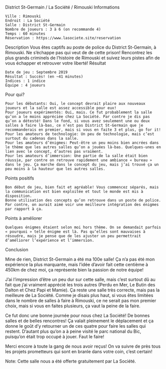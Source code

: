 
District St-Germain / La Société / Rimouski
Informations

    Ville : Rimouski
    Endroit : La Société
    Salle : District St-Germain
    Nombre de joueurs : 3 à 6 (on recommande 4)
    Temps : 60 minutes
    Réservation : https://www.lasociete.site/reservation

 
Description
Vous êtes captifs au poste de police du District St-Germain, à Rimouski. Ne s’échappe pas qui veut de de cette prison! Rencontrez les plus grands criminels de l’histoire de Rimouski et suivez leurs pistes afin de vous échapper et retrouver votre liberté!
Résultat

    Date de jeu : Septembre 2019
    Résultat : Succès! (en ~41 minutes)
    Indices : 1 indice
    Équipe : 4 joueurs

Pour qui?

    Pour les débutants: Oui, le concept devrait plaire aux nouveaux joueurs et la salle est assez accessible pour eux!
    Pour joueurs expérimentés: Oui, mais. Ce fut probablement la salle qu’on a le moins appréciée chez La Société. Par contre je dis pas qu’on a détesté! Dans le fond, si vous avez seulement une ou deux salles à faire là-bas, ce n’est pas District St-Germain que je recommanderais en premier, mais si vous en faite 3 et plus, go for it!
    Pour les amateurs de technologie: Un peu de technologie, mais c’est surtout du cadenas dans la salle.
    Pour les amateurs d’énigmes: Peut-être un peu moins bien ancrées dans le thème que les autres salles qu’on a jouées là-bas. Quelques-unes en lien avec le concept, d’autres pas vraiment.
    Pour les amateurs d’immersion: Une partie de la salle était bien réussie, par contre on retrouve rapidement une ambiance « bureau » dans le jeu. Ça marche dans le concept du jeu, mais j’ai trouvé ça un peu moins à la hauteur que les autres salles.

 Points positifs

    Bon début de jeu, bien fait et agréable! Vous commencez séparés, mais la communication est bien exploitée et tout le monde est mis à disposition.
    Bonne utilisation des concepts qu’on retrouve dans un poste de police. Par contre, on aurait aimé voir une meilleure intégration des énigmes par rapport à ça.

Points à améliorer

    Quelques énigmes étaient selon moi hors thème. On se demandait parfois « pourquoi » telle énigme est là. Pas qu’elles sont mauvaises à résoudre, mais je pense que de les ajuster un peu permettrait d’améliorer l’expérience et l’immersion.

Conclusion

Mine de rien, District St-Germain a été ma 100e salle! Ça n’a pas été mon expérience la plus marquante, mais l’idée d’avoir fait cette centième à 450km de chez moi, ça représente bien la passion de notre équipe!

J’ai l’impression d’être un peu dur sur cette salle, mais c’est surtout dû au fait que j’ai vraiment apprécié les trois autres (Perdu en Mer, Le Butin des Dalton et Chez Papi et Mamie). Ça reste une salle très correcte, mais pas la meilleure de La Société. Comme je disais plus haut, si vous êtes limitées dans le nombre de salles à faire à Rimouski, ce ne serait pas mon premier choix, mais si vous en faites plusieurs, ça vaut la peine de la faire.

Ce fut donc une bonne journée pour nous chez La Société! De bonnes salles et de belles rencontres! Ça valait pleinement le déplacement et ça donne le goût d’y retourner un de ces quatre pour faire les salles qui restent. D’autant plus qu’on a à peine visité le parc national du Bic, puisqu’on était trop occupé à jouer. Faut le faire!

Merci encore à toute la gang de nous avoir reçus! On va suivre de près tous les projets prometteurs qui sont en branle dans votre coin, c’est certain!

Note: Cette salle nous a été offerte gratuitement par La Société.
